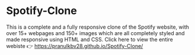 # Spotify-Clone
This is a complete and a fully responsive clone of the Spotify website, with over 15+ webpages and 150+ images which are all completely styled and made responsive using HTML and CSS. Click here to view the entire webiste 👉 https://pranulkbv28.github.io/Spotify-Clone/
